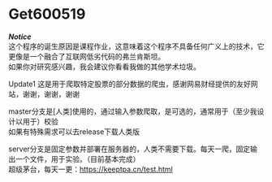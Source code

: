 # Get600519
___Notice___  
这个程序的诞生原因是课程作业，这意味着这个程序不具备任何广义上的技术，它更像是一个融合了互联网低劣代码的弗兰肯斯坦。  
如果你对研究感兴趣，我会建议你看看我做的其他学术垃圾。  
  
Update1
这是用于爬取特定股票的部分数据的爬虫，感谢网易财经提供的友好网站，谢谢，谢谢，谢谢  
  
master分支是[人类]使用的，通过输入参数爬取，是可选的，通常用于（至少我设计以用于）校验  
如果有特殊需求可以去release下载人类版  
  
server分支是固定参数并部署在服务器的，人类不需要下载。每天一爬，固定输出一个文件，用于实验。（目前基本完成）  
超级茅台，每天一更：https://keeptpa.cn/test.html  

